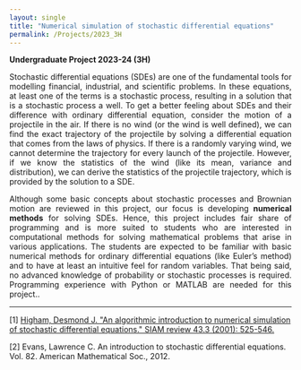 ```yaml
---
layout: single
title: "Numerical simulation of stochastic differential equations"
permalink: /Projects/2023_3H
---
```


**Undergraduate Project 2023-24 (3H)** 

<div style="text-align: justify">
Stochastic differential equations (SDEs) are one of the fundamental tools for modelling financial, industrial, and scientific problems. In these equations, at least one of the terms is a stochastic process, resulting in a solution that is a stochastic process a well. To get a better feeling about SDEs and their difference with ordinary differential equation, consider the motion of a projectile in the air. If there is no wind (or the wind is well defined), we can find the exact trajectory of the projectile by solving a differential equation that comes from the laws of physics. If there is a randomly varying wind, we cannot determine the trajectory for every launch of the projectile. However, if we know the statistics of the wind (like its mean, variance and distribution), we can derive the statistics of the projectile trajectory, which is provided by the solution to a SDE. 

Although some basic concepts about stochastic processes and Brownian motion are reviewed in this project, our focus is developing **numerical methods** for solving SDEs. Hence, this project includes fair share of programming and is more suited to students who are interested in computational methods for solving mathematical problems that arise in various applications. The students are expected to be familiar with basic numerical methods for ordinary differential equations (like Euler’s method) and to have at least an intuitive feel for random variables. That being said, no advanced knowledge of probability or stochastic processes is required. Programming experience with Python or MATLAB are needed for this project..
</div>


---


[1] [Higham, Desmond J. "An algorithmic introduction to numerical simulation of stochastic differential equations." SIAM review 43.3 (2001): 525-546.](https://epubs.siam.org/doi/pdf/10.1137/S0036144500378302)

[2] Evans, Lawrence C. An introduction to stochastic differential equations. Vol. 82. American Mathematical Soc., 2012.


